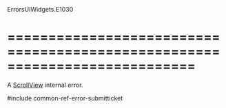 <!--id-->ErrorsUIWidgets.E1030<!--/id-->
===========================================================================
===========================================================================

<!--shortDescription-->
A [ScrollView](/Documentation/ApiReference/UI_Widgets/dxScrollView/) internal error.
<!--/shortDescription-->

<!--fullDescription-->
#include common-ref-error-submitticket
<!--/fullDescription-->